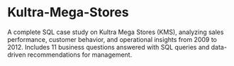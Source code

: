 # Kultra-Mega-Stores
A complete SQL case study on Kultra Mega Stores (KMS), analyzing sales performance, customer behavior, and operational insights from 2009 to 2012. Includes 11 business questions answered with SQL queries and data-driven recommendations for management.
